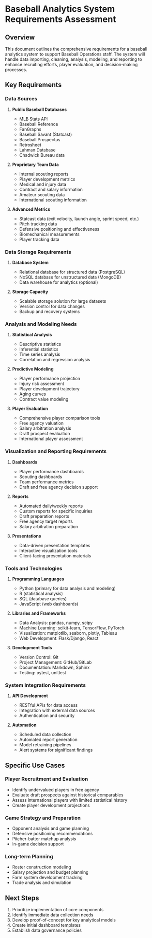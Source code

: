 # Baseball Analytics System Requirements Assessment

## Overview
This document outlines the comprehensive requirements for a baseball analytics system to support Baseball Operations staff. The system will handle data importing, cleaning, analysis, modeling, and reporting to enhance recruiting efforts, player evaluation, and decision-making processes.

## Key Requirements

### Data Sources
1. **Public Baseball Databases**
   - MLB Stats API
   - Baseball Reference
   - FanGraphs
   - Baseball Savant (Statcast)
   - Baseball Prospectus
   - Retrosheet
   - Lahman Database
   - Chadwick Bureau data

2. **Proprietary Team Data**
   - Internal scouting reports
   - Player development metrics
   - Medical and injury data
   - Contract and salary information
   - Amateur scouting data
   - International scouting information

3. **Advanced Metrics**
   - Statcast data (exit velocity, launch angle, sprint speed, etc.)
   - Pitch tracking data
   - Defensive positioning and effectiveness
   - Biomechanical measurements
   - Player tracking data

### Data Storage Requirements
1. **Database System**
   - Relational database for structured data (PostgreSQL)
   - NoSQL database for unstructured data (MongoDB)
   - Data warehouse for analytics (optional)

2. **Storage Capacity**
   - Scalable storage solution for large datasets
   - Version control for data changes
   - Backup and recovery systems

### Analysis and Modeling Needs
1. **Statistical Analysis**
   - Descriptive statistics
   - Inferential statistics
   - Time series analysis
   - Correlation and regression analysis

2. **Predictive Modeling**
   - Player performance projection
   - Injury risk assessment
   - Player development trajectory
   - Aging curves
   - Contract value modeling

3. **Player Evaluation**
   - Comprehensive player comparison tools
   - Free agency valuation
   - Salary arbitration analysis
   - Draft prospect evaluation
   - International player assessment

### Visualization and Reporting Requirements
1. **Dashboards**
   - Player performance dashboards
   - Scouting dashboards
   - Team performance metrics
   - Draft and free agency decision support

2. **Reports**
   - Automated daily/weekly reports
   - Custom reports for specific inquiries
   - Draft preparation reports
   - Free agency target reports
   - Salary arbitration preparation

3. **Presentations**
   - Data-driven presentation templates
   - Interactive visualization tools
   - Client-facing presentation materials

### Tools and Technologies
1. **Programming Languages**
   - Python (primary for data analysis and modeling)
   - R (statistical analysis)
   - SQL (database queries)
   - JavaScript (web dashboards)

2. **Libraries and Frameworks**
   - Data Analysis: pandas, numpy, scipy
   - Machine Learning: scikit-learn, TensorFlow, PyTorch
   - Visualization: matplotlib, seaborn, plotly, Tableau
   - Web Development: Flask/Django, React

3. **Development Tools**
   - Version Control: Git
   - Project Management: GitHub/GitLab
   - Documentation: Markdown, Sphinx
   - Testing: pytest, unittest

### System Integration Requirements
1. **API Development**
   - RESTful APIs for data access
   - Integration with external data sources
   - Authentication and security

2. **Automation**
   - Scheduled data collection
   - Automated report generation
   - Model retraining pipelines
   - Alert systems for significant findings

## Specific Use Cases

### Player Recruitment and Evaluation
- Identify undervalued players in free agency
- Evaluate draft prospects against historical comparables
- Assess international players with limited statistical history
- Create player development projections

### Game Strategy and Preparation
- Opponent analysis and game planning
- Defensive positioning recommendations
- Pitcher-batter matchup analysis
- In-game decision support

### Long-term Planning
- Roster construction modeling
- Salary projection and budget planning
- Farm system development tracking
- Trade analysis and simulation

## Next Steps
1. Prioritize implementation of core components
2. Identify immediate data collection needs
3. Develop proof-of-concept for key analytical models
4. Create initial dashboard templates
5. Establish data governance policies
